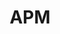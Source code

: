 ---
title: APM
synonyms:
    - Application Performance Monitoring
    - Datadog APM
related_terms:
    - Tracing
    - Distributed Tracing
definition: Application Performance Monitoring (APM) monitors requests, errors, and latency in your application.  Add distributed traces throughout your application to correlate to browser sessions, logs, profiles, synthetic checks, network, processes, and infrastructure metrics across your hosts, containers, proxies, and server less functions.  For more information about APM, see the APM documentation.
linked: true
---